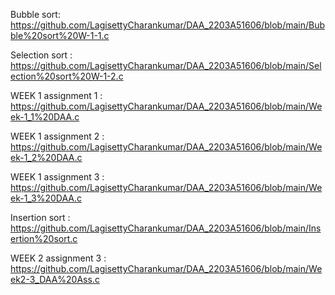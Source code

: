 Bubble sort: https://github.com/LagisettyCharankumar/DAA_2203A51606/blob/main/Bubble%20sort%20W-1-1.c

Selection sort : https://github.com/LagisettyCharankumar/DAA_2203A51606/blob/main/Selection%20sort%20W-1-2.c

WEEK 1 assignment 1 : https://github.com/LagisettyCharankumar/DAA_2203A51606/blob/main/Week-1_1%20DAA.c

WEEK 1 assignment 2 : https://github.com/LagisettyCharankumar/DAA_2203A51606/blob/main/Week-1_2%20DAA.c

WEEK 1 assignment 3 : https://github.com/LagisettyCharankumar/DAA_2203A51606/blob/main/Week-1_3%20DAA.c

Insertion sort : https://github.com/LagisettyCharankumar/DAA_2203A51606/blob/main/Insertion%20sort.c

WEEK 2 assignment 3 : https://github.com/LagisettyCharankumar/DAA_2203A51606/blob/main/Week2-3_DAA%20Ass.c

